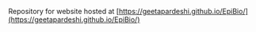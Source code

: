 Repository for website hosted at [https://geetapardeshi.github.io/EpiBio/](https://geetapardeshi.github.io/EpiBio/)